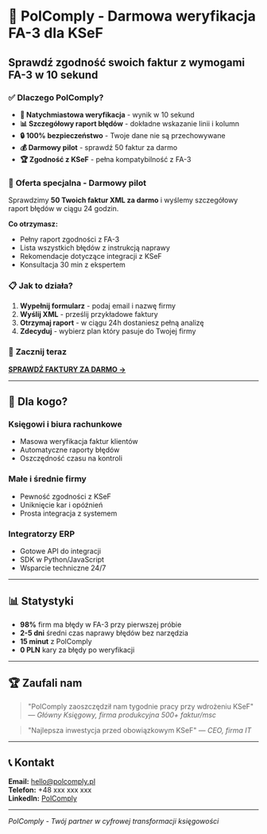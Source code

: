# 🎯 PolComply - Darmowa weryfikacja FA-3 dla KSeF

## Sprawdź zgodność swoich faktur z wymogami FA-3 w 10 sekund

### ✅ **Dlaczego PolComply?**

- **🚀 Natychmiastowa weryfikacja** - wynik w 10 sekund
- **📊 Szczegółowy raport błędów** - dokładne wskazanie linii i kolumn
- **🔒 100% bezpieczeństwo** - Twoje dane nie są przechowywane
- **💰 Darmowy pilot** - sprawdź 50 faktur za darmo
- **🏆 Zgodność z KSeF** - pełna kompatybilność z FA-3

### 🎁 **Oferta specjalna - Darmowy pilot**

Sprawdzimy **50 Twoich faktur XML za darmo** i wyślemy szczegółowy raport błędów w ciągu 24 godzin.

**Co otrzymasz:**
- Pełny raport zgodności z FA-3
- Lista wszystkich błędów z instrukcją naprawy
- Rekomendacje dotyczące integracji z KSeF
- Konsultacja 30 min z ekspertem

### 📋 **Jak to działa?**

1. **Wypełnij formularz** - podaj email i nazwę firmy
2. **Wyślij XML** - prześlij przykładowe faktury
3. **Otrzymaj raport** - w ciągu 24h dostaniesz pełną analizę
4. **Zdecyduj** - wybierz plan który pasuje do Twojej firmy

### 🚀 **Zacznij teraz**

[**SPRAWDŹ FAKTURY ZA DARMO →**](https://forms.gle/example)

---

## 💼 **Dla kogo?**

### Księgowi i biura rachunkowe
- Masowa weryfikacja faktur klientów
- Automatyczne raporty błędów
- Oszczędność czasu na kontroli

### Małe i średnie firmy
- Pewność zgodności z KSeF
- Uniknięcie kar i opóźnień
- Prosta integracja z systemem

### Integratorzy ERP
- Gotowe API do integracji
- SDK w Python/JavaScript
- Wsparcie techniczne 24/7

---

## 📊 **Statystyki**

- **98%** firm ma błędy w FA-3 przy pierwszej próbie
- **2-5 dni** średni czas naprawy błędów bez narzędzia
- **15 minut** z PolComply
- **0 PLN** kary za błędy po weryfikacji

---

## 🏆 **Zaufali nam**

> "PolComply zaoszczędził nam tygodnie pracy przy wdrożeniu KSeF"
> — *Główny Księgowy, firma produkcyjna 500+ faktur/msc*

> "Najlepsza inwestycja przed obowiązkowym KSeF"
> — *CEO, firma IT*

---

## 📞 **Kontakt**

**Email:** hello@polcomply.pl  
**Telefon:** +48 xxx xxx xxx  
**LinkedIn:** [PolComply](https://linkedin.com/company/polcomply)

---

*PolComply - Twój partner w cyfrowej transformacji księgowości*
